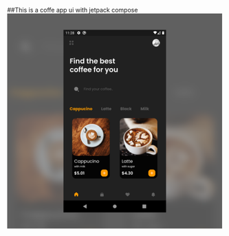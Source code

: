 ##This is a coffe app ui with jetpack compose  
<img src="/preview.png" alt="preview" height="500px"/>
